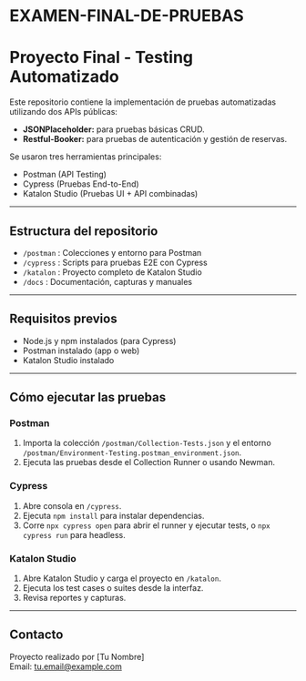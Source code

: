 # EXAMEN-FINAL-DE-PRUEBAS
# Proyecto Final - Testing Automatizado

Este repositorio contiene la implementación de pruebas automatizadas utilizando dos APIs públicas:  
- **JSONPlaceholder:** para pruebas básicas CRUD.  
- **Restful-Booker:** para pruebas de autenticación y gestión de reservas.

Se usaron tres herramientas principales:  
- Postman (API Testing)  
- Cypress (Pruebas End-to-End)  
- Katalon Studio (Pruebas UI + API combinadas)

---

## Estructura del repositorio

- `/postman` : Colecciones y entorno para Postman  
- `/cypress` : Scripts para pruebas E2E con Cypress  
- `/katalon` : Proyecto completo de Katalon Studio  
- `/docs` : Documentación, capturas y manuales  

---

## Requisitos previos

- Node.js y npm instalados (para Cypress)  
- Postman instalado (app o web)  
- Katalon Studio instalado

---

## Cómo ejecutar las pruebas

### Postman

1. Importa la colección `/postman/Collection-Tests.json` y el entorno `/postman/Environment-Testing.postman_environment.json`.  
2. Ejecuta las pruebas desde el Collection Runner o usando Newman.

### Cypress

1. Abre consola en `/cypress`.  
2. Ejecuta `npm install` para instalar dependencias.  
3. Corre `npx cypress open` para abrir el runner y ejecutar tests, o `npx cypress run` para headless.

### Katalon Studio

1. Abre Katalon Studio y carga el proyecto en `/katalon`.  
2. Ejecuta los test cases o suites desde la interfaz.  
3. Revisa reportes y capturas.

---

## Contacto

Proyecto realizado por [Tu Nombre]  
Email: tu.email@example.com  
